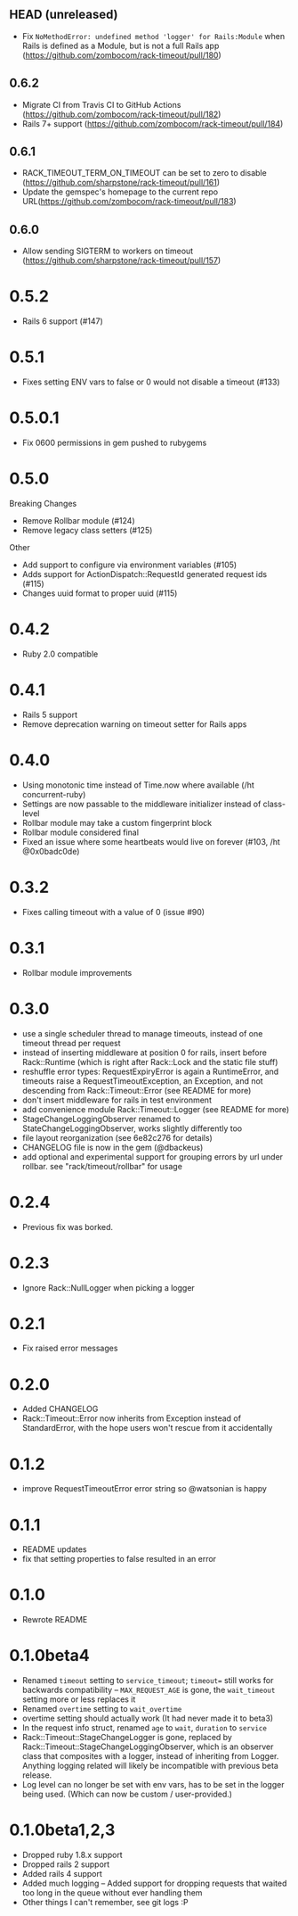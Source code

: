 ## HEAD (unreleased)

- Fix `NoMethodError: undefined method 'logger' for Rails:Module` when Rails is defined as a Module, but is not a full Rails app (https://github.com/zombocom/rack-timeout/pull/180)

## 0.6.2

- Migrate CI from Travis CI to GitHub Actions (https://github.com/zombocom/rack-timeout/pull/182)
- Rails 7+ support (https://github.com/zombocom/rack-timeout/pull/184)

## 0.6.1

- RACK_TIMEOUT_TERM_ON_TIMEOUT can be set to zero to disable (https://github.com/sharpstone/rack-timeout/pull/161)
- Update the gemspec's homepage to the current repo URL(https://github.com/zombocom/rack-timeout/pull/183)

## 0.6.0

- Allow sending SIGTERM to workers on timeout (https://github.com/sharpstone/rack-timeout/pull/157)

0.5.2
=====
- Rails 6 support (#147)

0.5.1
=====
- Fixes setting ENV vars to false or 0 would not disable a timeout
  (#133)

0.5.0.1
=======
- Fix 0600 permissions in gem pushed to rubygems

0.5.0
=====

Breaking Changes

- Remove Rollbar module (#124)
- Remove legacy class setters (#125)

Other

- Add support to configure via environment variables (#105)
- Adds support for ActionDispatch::RequestId generated request ids (#115)
- Changes uuid format to proper uuid (#115)

0.4.2
=====
- Ruby 2.0 compatible

0.4.1
=====
- Rails 5 support
- Remove deprecation warning on timeout setter for Rails apps

0.4.0
=====
- Using monotonic time instead of Time.now where available (/ht concurrent-ruby)
- Settings are now passable to the middleware initializer instead of class-level
- Rollbar module may take a custom fingerprint block
- Rollbar module considered final
- Fixed an issue where some heartbeats would live on forever (#103, /ht @0x0badc0de)

0.3.2
=====
- Fixes calling timeout with a value of 0 (issue #90)

0.3.1
=====
- Rollbar module improvements

0.3.0
=====
- use a single scheduler thread to manage timeouts, instead of one timeout thread per request
- instead of inserting middleware at position 0 for rails, insert before Rack::Runtime (which is right after Rack::Lock and the static file stuff)
- reshuffle error types: RequestExpiryError is again a RuntimeError, and timeouts raise a RequestTimeoutException, an Exception, and not descending from Rack::Timeout::Error (see README for more)
- don't insert middleware for rails in test environment
- add convenience module Rack::Timeout::Logger (see README for more)
- StageChangeLoggingObserver renamed to StateChangeLoggingObserver, works slightly differently too
- file layout reorganization (see 6e82c276 for details)
- CHANGELOG file is now in the gem (@dbackeus)
- add optional and experimental support for grouping errors by url under rollbar. see "rack/timeout/rollbar" for usage

0.2.4
=====
- Previous fix was borked.

0.2.3
=====
- Ignore Rack::NullLogger when picking a logger

0.2.1
=====
- Fix raised error messages

0.2.0
=====
- Added CHANGELOG
- Rack::Timeout::Error now inherits from Exception instead of StandardError, with the hope users won't rescue from it accidentally

0.1.2
=====
- improve RequestTimeoutError error string so @watsonian is happy

0.1.1
=====
- README updates
- fix that setting properties to false resulted in an error

0.1.0
=====
- Rewrote README

0.1.0beta4
==========
- Renamed `timeout` setting to `service_timeout`; `timeout=` still works for backwards compatibility
– `MAX_REQUEST_AGE` is gone, the `wait_timeout` setting more or less replaces it
- Renamed `overtime` setting to `wait_overtime`
- overtime setting should actually work (It had never made it to beta3)
- In the request info struct, renamed `age` to `wait`, `duration` to `service`
- Rack::Timeout::StageChangeLogger is gone, replaced by Rack::Timeout::StageChangeLoggingObserver, which is an observer class that composites with a logger, instead of inheriting from Logger. Anything logging related will likely be incompatible with previous beta release.
- Log level can no longer be set with env vars, has to be set in the logger being used. (Which can now be custom / user-provided.)

0.1.0beta1,2,3
==============
- Dropped ruby 1.8.x support
- Dropped rails 2 support
- Added rails 4 support
- Added much logging
– Added support for dropping requests that waited too long in the queue without ever handling them
- Other things I can't remember, see git logs :P
